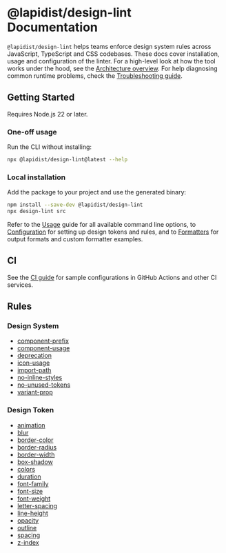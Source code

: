 # @lapidist/design-lint Documentation

`@lapidist/design-lint` helps teams enforce design system rules across JavaScript,
TypeScript and CSS codebases. These docs cover installation, usage and
configuration of the linter. For a high-level look at how the tool works under
the hood, see the [Architecture overview](architecture.md). For help diagnosing
common runtime problems, check the [Troubleshooting guide](troubleshooting.md).

## Getting Started

Requires Node.js 22 or later.

### One-off usage

Run the CLI without installing:

```bash
npx @lapidist/design-lint@latest --help
```

### Local installation

Add the package to your project and use the generated binary:

```bash
npm install --save-dev @lapidist/design-lint
npx design-lint src
```

Refer to the [Usage](usage.md) guide for all available command line options,
to [Configuration](configuration.md) for setting up design tokens and rules, and
to [Formatters](formatters.md) for output formats and custom formatter
examples.

## CI

See the [CI guide](ci.md) for sample configurations in GitHub Actions and other CI services.

## Rules

### Design System

- [component-prefix](rules/design-system/component-prefix.md)
- [component-usage](rules/design-system/component-usage.md)
- [deprecation](rules/design-system/deprecation.md)
- [icon-usage](rules/design-system/icon-usage.md)
- [import-path](rules/design-system/import-path.md)
- [no-inline-styles](rules/design-system/no-inline-styles.md)
- [no-unused-tokens](rules/design-system/no-unused-tokens.md)
- [variant-prop](rules/design-system/variant-prop.md)

### Design Token

- [animation](rules/design-token/animation.md)
- [blur](rules/design-token/blur.md)
- [border-color](rules/design-token/border-color.md)
- [border-radius](rules/design-token/border-radius.md)
- [border-width](rules/design-token/border-width.md)
- [box-shadow](rules/design-token/box-shadow.md)
- [colors](rules/design-token/colors.md)
- [duration](rules/design-token/duration.md)
- [font-family](rules/design-token/font-family.md)
- [font-size](rules/design-token/font-size.md)
- [font-weight](rules/design-token/font-weight.md)
- [letter-spacing](rules/design-token/letter-spacing.md)
- [line-height](rules/design-token/line-height.md)
- [opacity](rules/design-token/opacity.md)
- [outline](rules/design-token/outline.md)
- [spacing](rules/design-token/spacing.md)
- [z-index](rules/design-token/z-index.md)
